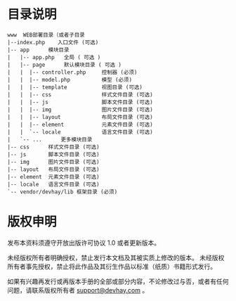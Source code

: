 # 目录说明
```
www  WEB部署目录（或者子目录
|--index.php    入口文件 (可选)
|-- app      模块目录
|   |-- app.php   全局 ( 可选 )
|   |-- page      默认模块目录 ( 可选 )
|   |  |-- controller.php     控制器 (必须)
|   |  |-- model.php          模型 (必须)
|   |  |-- template           视图目录 (可选)
|   |  |-- css                样式文件目录 (可选)
|   |  |-- js                 脚本文件目录 (可选)
|   |  |-- img                图片文件目录 (可选)
|   |  |-- layout             布局文件目录 (可选)
|   |  |-- element            元素文件目录 (可选)
|   |  `-- locale             语言文件目录 (可选)
|   `-- ...      更多模块目录
|-- css      样式文件目录 (可选)
|-- js       脚本文件目录 (可选)
|-- img      图片文件目录 (可选)
|-- layout   布局文件目录 (可选)
|-- element  元素文件目录 (可选)
|-- locale   语言文件目录 (可选)
`-- vendor/devhay/lib 框架目录 (必须)
```

# 版权申明

发布本资料须遵守开放出版许可协议 1.0 或者更新版本。

未经版权所有者明确授权，禁止发行本文档及其被实质上修改的版本。 未经版权所有者事先授权，禁止将此作品及其衍生作品以标准（纸质）书籍形式发行。

如果有兴趣再发行或再版本手册的全部或部分内容，不论修改过与否，或者有任何问题，请联系版权所有者 support@devhay.com 。